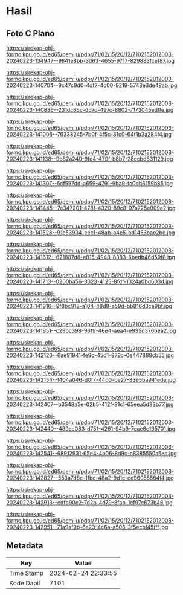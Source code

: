 # Hasil

## Foto C Plano

https://sirekap-obj-formc.kpu.go.id/ed65/pemilu/pdpr/71/02/15/20/12/7102152012003-20240223-134947--9841e8bb-3d63-4655-9717-829883fcef87.jpg

https://sirekap-obj-formc.kpu.go.id/ed65/pemilu/pdpr/71/02/15/20/12/7102152012003-20240223-140704--9c47c9d0-4df7-4c00-9219-5748e3de48ab.jpg

https://sirekap-obj-formc.kpu.go.id/ed65/pemilu/pdpr/71/02/15/20/12/7102152012003-20240223-140836--231dc65c-dd7d-497c-8802-7173045edffe.jpg

https://sirekap-obj-formc.kpu.go.id/ed65/pemilu/pdpr/71/02/15/20/12/7102152012003-20240223-141006--76333245-7b0f-4f5c-81c0-64f1b3a284f4.jpg

https://sirekap-obj-formc.kpu.go.id/ed65/pemilu/pdpr/71/02/15/20/12/7102152012003-20240223-141138--9b82a240-9fd4-479f-b8b7-28ccbd831129.jpg

https://sirekap-obj-formc.kpu.go.id/ed65/pemilu/pdpr/71/02/15/20/12/7102152012003-20240223-141307--5cf557dd-a659-4791-9ba9-fc0bb6159b85.jpg

https://sirekap-obj-formc.kpu.go.id/ed65/pemilu/pdpr/71/02/15/20/12/7102152012003-20240223-141445--7e347201-478f-4320-89c8-07a725e009a2.jpg

https://sirekap-obj-formc.kpu.go.id/ed65/pemilu/pdpr/71/02/15/20/12/7102152012003-20240223-141528--91e53934-cec1-48ab-a4e5-bd1453bae2bc.jpg

https://sirekap-obj-formc.kpu.go.id/ed65/pemilu/pdpr/71/02/15/20/12/7102152012003-20240223-141612--621887d8-e815-4948-8383-6bedb46d59f8.jpg

https://sirekap-obj-formc.kpu.go.id/ed65/pemilu/pdpr/71/02/15/20/12/7102152012003-20240223-141713--0200ba56-3323-4125-8fdf-1324a0bd603d.jpg

https://sirekap-obj-formc.kpu.go.id/ed65/pemilu/pdpr/71/02/15/20/12/7102152012003-20240223-141916--9f8bc918-a104-48d8-a59d-bb816d3ce9bf.jpg

https://sirekap-obj-formc.kpu.go.id/ed65/pemilu/pdpr/71/02/15/20/12/7102152012003-20240223-141951--c29bc398-96f9-46e4-aea4-e935d376bea2.jpg

https://sirekap-obj-formc.kpu.go.id/ed65/pemilu/pdpr/71/02/15/20/12/7102152012003-20240223-142120--6ae91941-fe9c-45d1-879c-0e447888cb55.jpg

https://sirekap-obj-formc.kpu.go.id/ed65/pemilu/pdpr/71/02/15/20/12/7102152012003-20240223-142154--f404a046-d0f7-44b0-be27-83e5ba941ede.jpg

https://sirekap-obj-formc.kpu.go.id/ed65/pemilu/pdpr/71/02/15/20/12/7102152012003-20240223-142407--b3548a5e-02b5-412f-81c1-65eea5d33b77.jpg

https://sirekap-obj-formc.kpu.go.id/ed65/pemilu/pdpr/71/02/15/20/12/7102152012003-20240223-142440--489ce083-d751-4261-94b9-7eae6c195701.jpg

https://sirekap-obj-formc.kpu.go.id/ed65/pemilu/pdpr/71/02/15/20/12/7102152012003-20240223-142541--68912931-65e4-4b06-8d9c-c8385550a5ec.jpg

https://sirekap-obj-formc.kpu.go.id/ed65/pemilu/pdpr/71/02/15/20/12/7102152012003-20240223-142827--553a7d8c-1fbe-48a2-9d1c-ce96055564f4.jpg

https://sirekap-obj-formc.kpu.go.id/ed65/pemilu/pdpr/71/02/15/20/12/7102152012003-20240223-142913--edfb90c2-7d2b-4d79-8fab-1ef97c673b46.jpg

https://sirekap-obj-formc.kpu.go.id/ed65/pemilu/pdpr/71/02/15/20/12/7102152012003-20240223-142951--71a9af9b-6e23-4c6a-a506-3f5ecbf45fff.jpg


## Metadata

| Key        | Value               |
| ---------- | ------------------- |
| Time Stamp | 2024-02-24 22:33:55 |
| Kode Dapil | 7101                |



